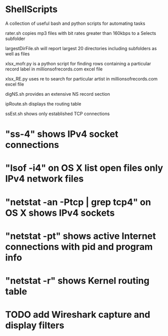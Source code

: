 # ShellScripts

A collection of useful bash and python scripts for automating tasks

rater.sh copies mp3 files with bit rates greater than 160kbps to a Selects subfolder

largestDirFile.sh will report largest 20 directories including subfolders as well as files

xlsx_mofr.py is a python script for finding rows containing a particular record label in millionsofrecords.com excel file

xlsx_RE.py uses re to search for particular artist in millionsofrecords.com excel file

digNS.sh provides an extensive NS record section

ipRoute.sh displays the routing table

ssEst.sh shows only established TCP connections

# "ss-4" shows IPv4 socket connections

# "lsof -i4" on OS X list open files only IPv4 network files

# "netstat -an -Ptcp | grep tcp4" on OS X shows IPv4 sockets

# "netstat -pt" shows active Internet connections with pid and program info

# "netstat -r" shows Kernel routing table 


# TODO add Wireshark capture and display filters











